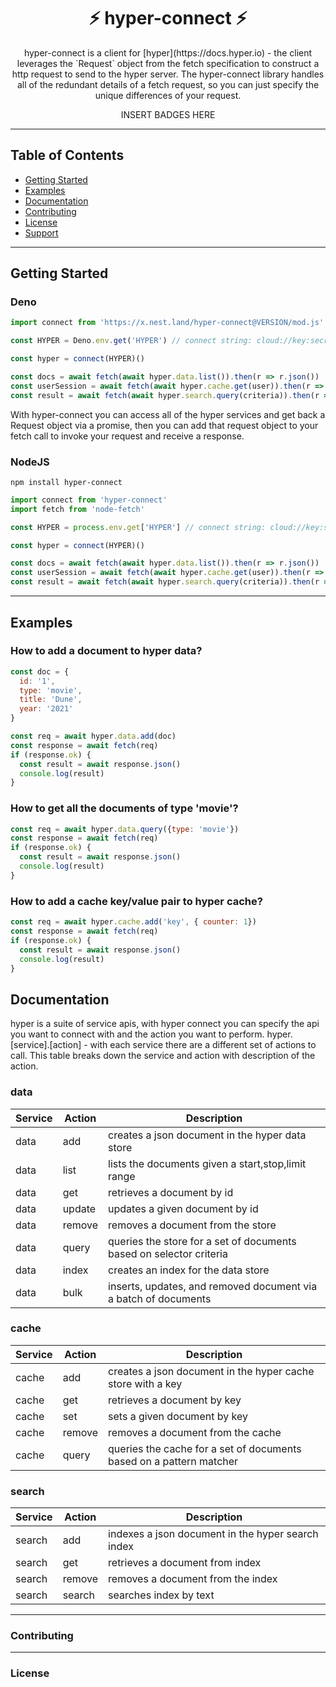 <h1 align="center">⚡️ hyper-connect ⚡️</h1>
<p align="center">
hyper-connect is a client for [hyper](https://docs.hyper.io) - the client leverages the `Request` object from the fetch specification to construct a http request to send to the hyper server. The hyper-connect library handles all of the redundant details of a fetch request, so you can just specify the unique differences of your request.
</p>
<p align="center">
INSERT BADGES HERE
</p>

---

## Table of Contents

- [Getting Started](#getting-started)
- [Examples](#examples)
- [Documentation](#documentation)
- [Contributing](#contributing)
- [License](#license)
- [Support](#support)

---

## Getting Started

### Deno

``` js
import connect from 'https://x.nest.land/hyper-connect@VERSION/mod.js'

const HYPER = Deno.env.get('HYPER') // connect string: cloud://key:secret@cloud.hyper.io/:app

const hyper = connect(HYPER)()

const docs = await fetch(await hyper.data.list()).then(r => r.json())
const userSession = await fetch(await hyper.cache.get(user)).then(r => r.json())
const result = await fetch(await hyper.search.query(criteria)).then(r => r.json())

```

With hyper-connect you can access all of the hyper services and get back a Request object via a promise, then
you can add that request object to your fetch call to invoke your request and receive a response.

### NodeJS

`npm install hyper-connect`

``` js
import connect from 'hyper-connect'
import fetch from 'node-fetch'

const HYPER = process.env.get['HYPER'] // connect string: cloud://key:secret@cloud.hyper.io/:app

const hyper = connect(HYPER)()

const docs = await fetch(await hyper.data.list()).then(r => r.json())
const userSession = await fetch(await hyper.cache.get(user)).then(r => r.json())
const result = await fetch(await hyper.search.query(criteria)).then(r => r.json())

```

---

## Examples

### How to add a document to hyper data?

``` js
const doc = {
  id: '1',
  type: 'movie',
  title: 'Dune',
  year: '2021'
}

const req = await hyper.data.add(doc)
const response = await fetch(req)
if (response.ok) {
  const result = await response.json()
  console.log(result)
}

```

### How to get all the documents of type 'movie'?

``` js
const req = await hyper.data.query({type: 'movie'})
const response = await fetch(req)
if (response.ok) {
  const result = await response.json()
  console.log(result)
}

```


### How to add a cache key/value pair to hyper cache?

``` js
const req = await hyper.cache.add('key', { counter: 1})
const response = await fetch(req)
if (response.ok) {
  const result = await response.json()
  console.log(result)
}
```


## Documentation

hyper is a suite of service apis, with hyper connect you can specify the api you want to connect with and the 
action you want to perform. hyper.[service].[action] - with each service there are a different set of actions 
to call. This table breaks down the service and action with description of the action.

### data 

| Service | Action | Description |
| ------- | ------ | ----------- |
| data    | add    | creates a json document in the hyper data store |
| data    | list   | lists the documents given a start,stop,limit range |
| data    | get    | retrieves a document by id |
| data    | update | updates a given document by id |
| data    | remove | removes a document from the store |
| data    | query  | queries the store for a set of documents based on selector criteria |
| data    | index  | creates an index for the data store |
| data    | bulk   | inserts, updates, and removed document via a batch of documents |

### cache

| Service | Action | Description |
| ------- | ------ | ----------- |
| cache    | add    | creates a json document in the hyper cache store with a key |
| cache    | get    | retrieves a document by key |
| cache    | set    | sets a given document by key |
| cache    | remove | removes a document from the cache |
| cache    | query  | queries the cache for a set of documents based on a pattern matcher |


### search

| Service | Action | Description |
| ------- | ------ | ----------- |
| search  | add    | indexes a json document in the hyper search index |
| search  | get    | retrieves a document from index |
| search  | remove | removes a document from the index |
| search  | search | searches index by text |


---

### Contributing


---

### License




